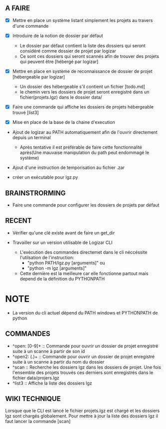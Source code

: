 ##  A FAIRE
- [x] Mettre en place un système listant simplement les projets au travers d'une commande
- [x] Introduire de la notion de dossier par défaut
	- Le dossier par défaut contient la liste des dossiers qui seront considéré comme dossier de projet par logizar
	- Ce sont ces dossiers qui seront scannés afin de trouver des projets qui peuvent être [hébergé par logizar]
- [x] Mettre en place en système de reconnaissance de dossier de projet [hébergeable par logizar]
	- Un dossier des hébergeable s'il contient un fichier [todo.md]
	- le chemin vers les dossiers de projet seront enregistré dans un fichier(projets.lgz) dans le dossier data/
- [x] Faire une commande qui affiche les dossiers de projets hébergeable trouvé [list3]

- [x] Mise en place de la base de la chaine d'execution

- Ajout de logizar au PATH automatiquement afin de l'ouvrir directement depuis un terminal
	- Après tentative il est préférable de faire cette fonctionnalité après(Une mauvaise manipulation du path peut endommagé le système)

- Ajout d'une instruction de temporisation au fichier .zar

- créer un exécutable pour lgz.py


## BRAINSTRORMING
- Faire une commande pour configurer les dossiers de projets par défaut


## RECENT
- Vérifier qu'une clé existe avant de faire un get_dir

- Travailler sur un version utilisable de Logizar CLI 
	- L'exécution des commandes directemet dans le cli néccéssite l'utilsation de l'instruction: 
		- "python PATH/lgz.py [arguments]" ou 
		- "python -m lgz [arguments]" 
	- Cette dernière est la meilleure car elle fonctionne partout mais depend de la définition du PYTHONPATH


# NOTE
- La version du cli actuel dépend du PATH windows et PYTHONPATH de python


## COMMANDES
- ^open: [0-9]+ :: Commande pour ouvrir un dossier de projet enregistré suite à un scanne à partir de son id
- ^open2: (.)+ :: Commande pour ouvrir un dossier de projet enregistré suite à un scanne à partir du nom du dossier
- ^scan :: Recherche les dossiers lgz dans les dossiers de projet. Une fois l'ensemble des projets trouvés ces derniers sont enregistrés dans le fichier data/projers.lgz 
- ^list3 :: Affiche la liste des dossiers lgz


## WIKI TECHNIQUE
Lorsque que le CLI est lancé le fichier projets.lgz est chargé et les dossiers lgz sont chargés globalement.
Pour mettre à jour la liste des dossiers lgz il faut lancer la commande [scan]